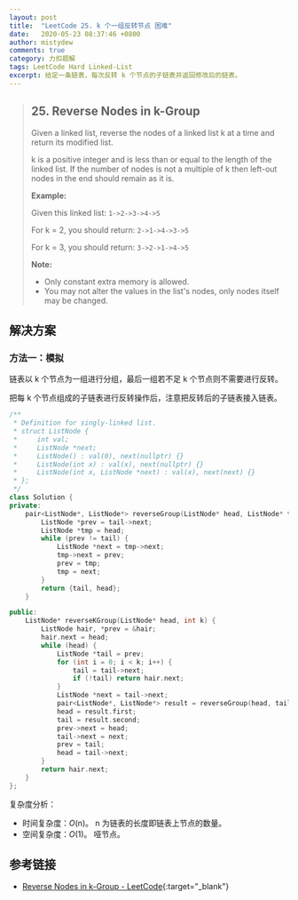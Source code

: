 ```yaml
---
layout: post
title:  "LeetCode 25. k 个一组反转节点 困难"
date:   2020-05-23 08:37:46 +0800
author: mistydew
comments: true
category: 力扣题解
tags: LeetCode Hard Linked-List
excerpt: 给定一条链表，每次反转 k 个节点的子链表并返回修改后的链表。
---
```

> ## 25. Reverse Nodes in k-Group
> 
> Given a linked list, reverse the nodes of a linked list k at a time and return
> its modified list.
> 
> k is a positive integer and is less than or equal to the length of the linked
> list. If the number of nodes is not a multiple of k then left-out nodes in the
> end should remain as it is.
> 
> **Example:**
> 
> Given this linked list: `1->2->3->4->5`
> 
> For k = 2, you should return: `2->1->4->3->5`
> 
> For k = 3, you should return: `3->2->1->4->5`
> 
> **Note:**
> 
> * Only constant extra memory is allowed.
> * You may not alter the values in the list's nodes, only nodes itself may be
> changed.

## 解决方案

### 方法一：模拟

链表以 k 个节点为一组进行分组，最后一组若不足 k 个节点则不需要进行反转。

把每 k 个节点组成的子链表进行反转操作后，注意把反转后的子链表接入链表。

```cpp
/**
 * Definition for singly-linked list.
 * struct ListNode {
 *     int val;
 *     ListNode *next;
 *     ListNode() : val(0), next(nullptr) {}
 *     ListNode(int x) : val(x), next(nullptr) {}
 *     ListNode(int x, ListNode *next) : val(x), next(next) {}
 * };
 */
class Solution {
private:
    pair<ListNode*, ListNode*> reverseGroup(ListNode* head, ListNode* tail) {
        ListNode *prev = tail->next;
        ListNode *tmp = head;
        while (prev != tail) {
            ListNode *next = tmp->next;
            tmp->next = prev;
            prev = tmp;
            tmp = next;
        }
        return {tail, head};
    }

public:
    ListNode* reverseKGroup(ListNode* head, int k) {
        ListNode hair, *prev = &hair;
        hair.next = head;
        while (head) {
            ListNode *tail = prev;
            for (int i = 0; i < k; i++) {
                tail = tail->next;
                if (!tail) return hair.next;
            }
            ListNode *next = tail->next;
            pair<ListNode*, ListNode*> result = reverseGroup(head, tail);
            head = result.first;
            tail = result.second;
            prev->next = head;
            tail->next = next;
            prev = tail;
            head = tail->next;
        }
        return hair.next;
    }
};
```

复杂度分析：
* 时间复杂度：*O*(n)。
  n 为链表的长度即链表上节点的数量。
* 空间复杂度：*O*(1)。
  哑节点。

## 参考链接

* [Reverse Nodes in k-Group - LeetCode](https://leetcode.com/problems/reverse-nodes-in-k-group/){:target="_blank"}
